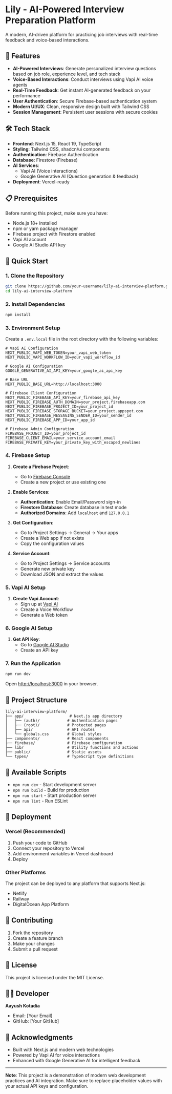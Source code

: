 # Lily - AI-Powered Interview Preparation Platform

A modern, AI-driven platform for practicing job interviews with real-time feedback and voice-based interactions.

## 🚀 Features

- **AI-Powered Interviews**: Generate personalized interview questions based on job role, experience level, and tech stack
- **Voice-Based Interactions**: Conduct interviews using Vapi AI voice agents
- **Real-Time Feedback**: Get instant AI-generated feedback on your performance
- **User Authentication**: Secure Firebase-based authentication system
- **Modern UI/UX**: Clean, responsive design built with Tailwind CSS
- **Session Management**: Persistent user sessions with secure cookies

## 🛠️ Tech Stack

- **Frontend**: Next.js 15, React 19, TypeScript
- **Styling**: Tailwind CSS, shadcn/ui components
- **Authentication**: Firebase Authentication
- **Database**: Firestore (Firebase)
- **AI Services**: 
  - Vapi AI (Voice interactions)
  - Google Generative AI (Question generation & feedback)
- **Deployment**: Vercel-ready

## 📋 Prerequisites

Before running this project, make sure you have:

- Node.js 18+ installed
- npm or yarn package manager
- Firebase project with Firestore enabled
- Vapi AI account
- Google AI Studio API key

## 🚀 Quick Start

### 1. Clone the Repository

```bash
git clone https://github.com/your-username/lily-ai-interview-platform.git
cd lily-ai-interview-platform
```

### 2. Install Dependencies

```bash
npm install
```

### 3. Environment Setup

Create a `.env.local` file in the root directory with the following variables:

```env
# Vapi AI Configuration
NEXT_PUBLIC_VAPI_WEB_TOKEN=your_vapi_web_token
NEXT_PUBLIC_VAPI_WORKFLOW_ID=your_vapi_workflow_id

# Google AI Configuration
GOOGLE_GENERATIVE_AI_API_KEY=your_google_ai_api_key

# Base URL
NEXT_PUBLIC_BASE_URL=http://localhost:3000

# Firebase Client Configuration
NEXT_PUBLIC_FIREBASE_API_KEY=your_firebase_api_key
NEXT_PUBLIC_FIREBASE_AUTH_DOMAIN=your_project.firebaseapp.com
NEXT_PUBLIC_FIREBASE_PROJECT_ID=your_project_id
NEXT_PUBLIC_FIREBASE_STORAGE_BUCKET=your_project.appspot.com
NEXT_PUBLIC_FIREBASE_MESSAGING_SENDER_ID=your_sender_id
NEXT_PUBLIC_FIREBASE_APP_ID=your_app_id

# Firebase Admin Configuration
FIREBASE_PROJECT_ID=your_project_id
FIREBASE_CLIENT_EMAIL=your_service_account_email
FIREBASE_PRIVATE_KEY=your_private_key_with_escaped_newlines
```

### 4. Firebase Setup

1. **Create a Firebase Project**:
   - Go to [Firebase Console](https://console.firebase.google.com/)
   - Create a new project or use existing one

2. **Enable Services**:
   - **Authentication**: Enable Email/Password sign-in
   - **Firestore Database**: Create database in test mode
   - **Authorized Domains**: Add `localhost` and `127.0.0.1`

3. **Get Configuration**:
   - Go to Project Settings → General → Your apps
   - Create a Web app if not exists
   - Copy the configuration values

4. **Service Account**:
   - Go to Project Settings → Service accounts
   - Generate new private key
   - Download JSON and extract the values

### 5. Vapi AI Setup

1. **Create Vapi Account**:
   - Sign up at [Vapi AI](https://vapi.ai/)
   - Create a Voice Workflow
   - Generate a Web token

### 6. Google AI Setup

1. **Get API Key**:
   - Go to [Google AI Studio](https://aistudio.google.com/app/apikey)
   - Create an API key

### 7. Run the Application

```bash
npm run dev
```

Open [http://localhost:3000](http://localhost:3000) in your browser.

## 📁 Project Structure

```
lily-ai-interview-platform/
├── app/                    # Next.js app directory
│   ├── (auth)/            # Authentication pages
│   ├── (root)/            # Protected pages
│   ├── api/               # API routes
│   └── globals.css        # Global styles
├── components/            # React components
├── firebase/              # Firebase configuration
├── lib/                   # Utility functions and actions
├── public/                # Static assets
└── types/                 # TypeScript type definitions
```

## 🔧 Available Scripts

- `npm run dev` - Start development server
- `npm run build` - Build for production
- `npm run start` - Start production server
- `npm run lint` - Run ESLint

## 🚀 Deployment

### Vercel (Recommended)

1. Push your code to GitHub
2. Connect your repository to Vercel
3. Add environment variables in Vercel dashboard
4. Deploy

### Other Platforms

The project can be deployed to any platform that supports Next.js:
- Netlify
- Railway
- DigitalOcean App Platform

## 🤝 Contributing

1. Fork the repository
2. Create a feature branch
3. Make your changes
4. Submit a pull request

## 📝 License

This project is licensed under the MIT License.

## 👨‍💻 Developer

**Aayush Kotadia**
- Email: [Your Email]
- GitHub: [Your GitHub]

## 🙏 Acknowledgments

- Built with Next.js and modern web technologies
- Powered by Vapi AI for voice interactions
- Enhanced with Google Generative AI for intelligent feedback

---

**Note**: This project is a demonstration of modern web development practices and AI integration. Make sure to replace placeholder values with your actual API keys and configuration.



